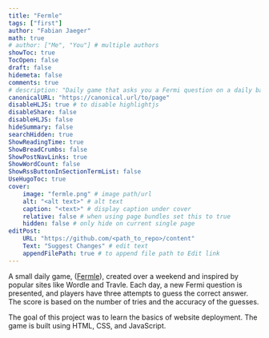 ```yaml
---
title: "Fermle"
tags: ["first"]
author: "Fabian Jaeger"
math: true
# author: ["Me", "You"] # multiple authors
showToc: true
TocOpen: false
draft: false
hidemeta: false
comments: true
# description: "Daily game that asks you a Fermi question on a daily basis."
canonicalURL: "https://canonical.url/to/page"
disableHLJS: true # to disable highlightjs
disableShare: false
disableHLJS: false
hideSummary: false
searchHidden: true
ShowReadingTime: true
ShowBreadCrumbs: false
ShowPostNavLinks: true
ShowWordCount: false
ShowRssButtonInSectionTermList: false
UseHugoToc: true
cover:
    image: "fermle.png" # image path/url
    alt: "<alt text>" # alt text
    caption: "<text>" # display caption under cover
    relative: false # when using page bundles set this to true
    hidden: false # only hide on current single page
editPost:
    URL: "https://github.com/<path_to_repo>/content"
    Text: "Suggest Changes" # edit text
    appendFilePath: true # to append file path to Edit link
---
```

 
<!-- [Regression](https://en.wikipedia.org/wiki/Regression_analysis): -->

A small daily game, ([Fermle](https://fermle.xyz)), created over a weekend and inspired by popular sites like Wordle and Travle. Each day, a new Fermi question is presented, and players have three attempts to guess the correct answer. The score is based on the number of tries and the accuracy of the guesses.

<!-- ![Fermle](images/fermle.png) -->

The goal of this project was to learn the basics of website deployment. The game is built using HTML, CSS, and JavaScript.